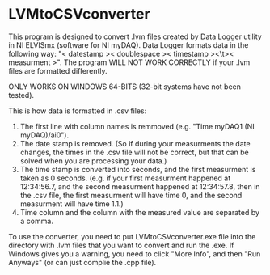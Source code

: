 # LVMtoCSVconverter

This program is designed to convert .lvm files created by Data Logger utility in NI ELVISmx (software for NI myDAQ).
Data Logger formats data in the following way: "< datestamp >< doublespace >< timestamp ><\t>< measurment >".
The program WILL NOT WORK CORRECTLY if your .lvm files are formatted differently.

ONLY WORKS ON WINDOWS 64-BITS (32-bit systems have not been tested).

This is how data is formatted in .csv files:
1) The first line with column names is remmoved (e.g. "Time  myDAQ1 (NI myDAQ)/ai0").
2) The date stamp is removed. (So if during your measurments the date changes, the times in the .csv file will not be correct,
but that can be solved when you are processing your data.)
3) The time stamp is converted into seconds, and the first measurment is taken as 0 seconds.
(e.g. if your first measurment happened at 12:34:56.7, and the second measurment happened at 12:34:57.8, then in the .csv
file, the first measurment will have time 0, and the second measurment will have time 1.1.)
4) Time column and the column with the measured value are separated by a comma.

To use the converter, you need to put LVMtoCSVconverter.exe file into the directory with .lvm files that you want to convert and run the .exe. If Windows gives you a warning, you need to click "More Info", and then "Run Anyways" (or can just complie the .cpp file).
